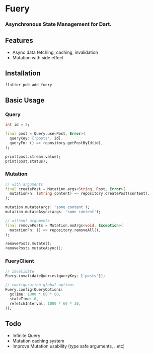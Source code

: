<!--
This README describes the package. If you publish this package to pub.dev,
this README's contents appear on the landing page for your package.

For information about how to write a good package README, see the guide for
[writing package pages](https://dart.dev/guides/libraries/writing-package-pages).

For general information about developing packages, see the Dart guide for
[creating packages](https://dart.dev/guides/libraries/create-library-packages)
and the Flutter guide for
[developing packages and plugins](https://flutter.dev/developing-packages).
-->


# Fuery
### Asynchronous State Management for Dart.

## Features
* Async data fetching, caching, invalidation
* Mutation with side effect

## Installation
```bash
flutter pub add fuery
```

## Basic Usage
### Query
```dart
int id = 2;

final post = Query.use<Post, Error>(
  queryKey: ['posts', id],
  queryFn: () => repository.getPostById(id),
);

print(post.stream.value);
print(post.status);
```

### Mutation
```dart
// with arguments
final createPost = Mutation.args<String, Post, Error>(
  mutationFn: (String content) => repository.createPost(content),
);

mutation.mutate(args: 'some content');
mutation.mutateAsync(args: 'some content');

// without arguments
final removePosts = Mutation.noArgs<void, Exception>(
  mutationFn: () => repository.removeAll(),
);

removePosts.mutate();
removePosts.mutateAsync();
```
### FueryClient
```dart
// invalidate
Fuery.invalidateQueries(queryKey: ['posts']);

// configuration global options
Fuery.config(QueryOptions(
  gcTime: 1000 * 60 * 60,
  staleTime: 0,
  refetchInterval: 1000 * 60 * 30,
));
```


## Todo
* Infinite Query
* Mutation caching system
* Improve Mutation usability (type safe arguments, ..etc)
